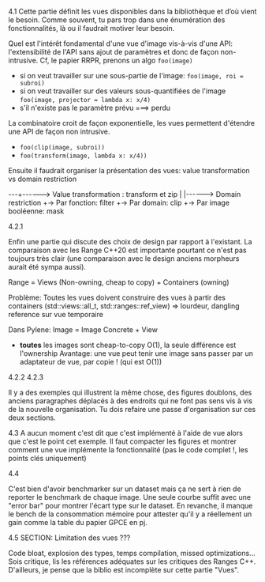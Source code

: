  4.1 Cette partie définit les vues disponibles dans la bibliothèque et d’où vient
le besoin. Comme souvent, tu pars trop dans une énumération des fonctionnalités,
là ou il faudrait motiver leur besoin.

Quel est l'intérêt fondamental d'une vue d'image vis-à-vis d'une API:
l'extensibilité de l'API sans ajout de paramètres et donc de façon
non-intrusive. Cf, le papier RRPR, prenons un algo ``foo(image)``


* si on veut travailler sur une sous-partie de l'image: ``foo(image, roi = subroi)``
* si on veut travailler sur des valeurs sous-quantifiées de l'image ``foo(image, projector = lambda x: x/4)``
* s'il n'existe pas le paramètre prévu ===> perdu

La combinatoire croit de façon exponentielle, les vues permettent d'étendre une API de façon non intrusive.
* ``foo(clip(image, subroi))``
* ``foo(transform(image, lambda x: x/4))``

Ensuite il faudrait organiser la présentation des vues: value transformation vs domain restriction

---+------> Value transformation : transform et zip
   |
   |------> Domain restriction
            +-> Par fonction: filter
            +-> Par domain: clip
            +-> Par image booléenne: mask

4.2.1

Enfin une partie qui discute des choix de design par rapport à l'existant. La comparaison avec les Range C++20 est importante pourtant ce n'est pas toujours très clair (une comparaison avec le design anciens morpheurs aurait été sympa aussi).

Range = Views (Non-owning, cheap to copy) + Containers (owning)

Problème: Toutes les vues doivent construire des vues à partir des containers (std::views::all_t, std::ranges::ref_view) => lourdeur, dangling reference sur vue temporaire

Dans Pylene:
Image = Image Concrete + View

* **toutes** les images sont cheap-to-copy O(1), la seule différence est l'ownership
Avantage: une vue peut tenir une image sans passer par un adaptateur de vue, par copie ! (qui est O(1))

4.2.2
4.2.3

Il y a des exemples qui illustrent la même chose, des figures doublons, des anciens paragraphes déplacés à des endroits qui ne font pas sens vis à vis de la nouvelle organisation. Tu dois refaire une passe d'organisation sur ces deux sections.


4.3
A aucun moment c'est dit que c'est implémenté à l'aide de vue alors que c'est le point cet exemple. Il faut compacter les figures et montrer comment une vue implémente la fonctionnalité (pas le code complet !, les points clés uniquement)

4.4

C'est bien d'avoir benchmarker sur un dataset mais ça ne sert à rien de reporter
le benchmark de chaque image. Une seule courbe suffit avec une "error bar" pour
montrer l'écart type sur le dataset.
En revanche, il manque le bench de la consommation mémoire pour attester qu'il y a réellement un gain comme la table du papier GPCE en pj.

4.5 SECTION: Limitation des vues ???

Code bloat, explosion des types, temps compilation, missed optimizations... Sois critique, lis les références adéquates sur les critiques des Ranges C++. D'ailleurs, je pense que la biblio est incomplète sur cette partie "Vues".